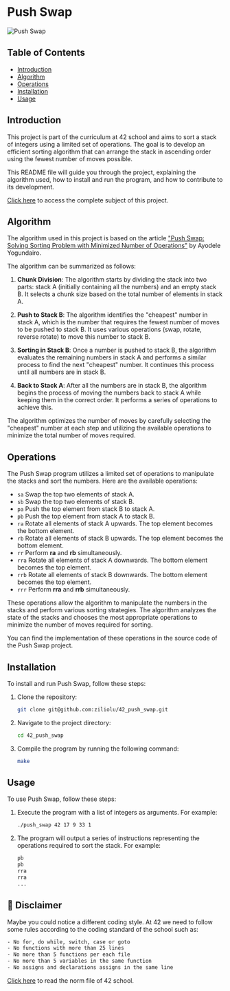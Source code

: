 # Push Swap

![Push Swap](https://your-image-url.com)

## Table of Contents

- [Introduction](#introduction)
- [Algorithm](#algorithm)
- [Operations](#operations)
- [Installation](#installation)
- [Usage](#usage)

## Introduction

This project is part of the curriculum at 42 school and aims to sort a stack of integers using a limited set of operations. The goal is to develop an efficient sorting algorithm that can arrange the stack in ascending order using the fewest number of moves possible.

This README file will guide you through the project, explaining the algorithm used, how to install and run the program, and how to contribute to its development.

[Click here](https://github.com/ziliolu/42_push_swap/blob/main/push_swap.pdf) to access the complete subject of this project.

## Algorithm

The algorithm used in this project is based on the article ["Push Swap: Solving Sorting Problem with Minimized Number of Operations"](https://medium.com/@ayogun/push-swap-c1f5d2d41e97) by Ayodele Yogundairo.

The algorithm can be summarized as follows:

1. **Chunk Division**: The algorithm starts by dividing the stack into two parts: stack A (initially containing all the numbers) and an empty stack B. It selects a chunk size based on the total number of elements in stack A.

2. **Push to Stack B**: The algorithm identifies the "cheapest" number in stack A, which is the number that requires the fewest number of moves to be pushed to stack B. It uses various operations (swap, rotate, reverse rotate) to move this number to stack B.

3. **Sorting in Stack B**: Once a number is pushed to stack B, the algorithm evaluates the remaining numbers in stack A and performs a similar process to find the next "cheapest" number. It continues this process until all numbers are in stack B.

4. **Back to Stack A**: After all the numbers are in stack B, the algorithm begins the process of moving the numbers back to stack A while keeping them in the correct order. It performs a series of operations to achieve this.

The algorithm optimizes the number of moves by carefully selecting the "cheapest" number at each step and utilizing the available operations to minimize the total number of moves required.

## Operations

The Push Swap program utilizes a limited set of operations to manipulate the stacks and sort the numbers. Here are the available operations:

- `sa` Swap the top two elements of stack A.
- `sb` Swap the top two elements of stack B.
- `pa` Push the top element from stack B to stack A.
- `pb` Push the top element from stack A to stack B.
- `ra` Rotate all elements of stack A upwards. The top element becomes the bottom element.
- `rb` Rotate all elements of stack B upwards. The top element becomes the bottom element.
- `rr` Perform **ra** and **rb** simultaneously.
- `rra` Rotate all elements of stack A downwards. The bottom element becomes the top element.
- `rrb` Rotate all elements of stack B downwards. The bottom element becomes the top element.
- `rrr` Perform **rra** and **rrb** simultaneously.

These operations allow the algorithm to manipulate the numbers in the stacks and perform various sorting strategies. The algorithm analyzes the state of the stacks and chooses the most appropriate operations to minimize the number of moves required for sorting.

You can find the implementation of these operations in the source code of the Push Swap project.

## Installation

To install and run Push Swap, follow these steps:

1. Clone the repository:
   ```bash
   git clone git@github.com:ziliolu/42_push_swap.git
2. Navigate to the project directory:
   ```bash
   cd 42_push_swap
3. Compile the program by running the following command:
   ```bash
   make 
   
## Usage 
To use Push Swap, follow these steps:

1. Execute the program with a list of integers as arguments. For example:
   ```bash
   ./push_swap 42 17 9 33 1
2. The program will output a series of instructions representing the operations required to sort the stack. For example:
   ```bash
   pb
   pb
   rra
   rra
   ...
## 🚨 Disclaimer

Maybe you could notice a different coding style.
At 42 we need to follow some rules according to the coding standard of the school such as:

```bash
- No for, do while, switch, case or goto 
- No functions with more than 25 lines 
- No more than 5 functions per each file
- No more than 5 variables in the same function
- No assigns and declarations assigns in the same line
```
[Click here](https://github.com/MagicHatJo/-42-Norm/blob/master/norme.en.pdf) to read the norm file of 42 school. 



